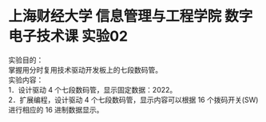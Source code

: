 # 上海财经大学 信息管理与工程学院 数字电子技术课 实验02
实验目的：                 
掌握用分时复用技术驱动开发板上的七段数码管。             
实验内容：                
1．设计驱动 4 个七段数码管，显示固定数据：2022。               
2．扩展编程，设计驱动 4 个七段数码管，显示内容可以根据 16 个拨码开关(SW)进行相应的 16 进制数据显示。                  
